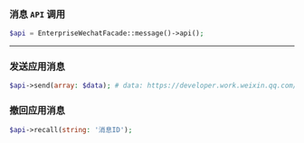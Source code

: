 ### 消息 `API` 调用
```php
$api = EnterpriseWechatFacade::message()->api();
```
---
### 发送应用消息
```php
$api->send(array: $data); # data: https://developer.work.weixin.qq.com/document/path/90236
```
### 撤回应用消息
```php
$api->recall(string: '消息ID');
```

